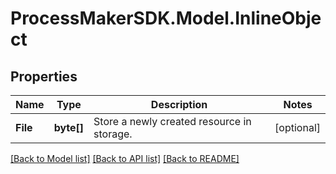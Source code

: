 
# ProcessMakerSDK.Model.InlineObject

## Properties

Name | Type | Description | Notes
------------ | ------------- | ------------- | -------------
**File** | **byte[]** | Store a newly created resource in storage. | [optional] 

[[Back to Model list]](../README.md#documentation-for-models)
[[Back to API list]](../README.md#documentation-for-api-endpoints)
[[Back to README]](../README.md)


